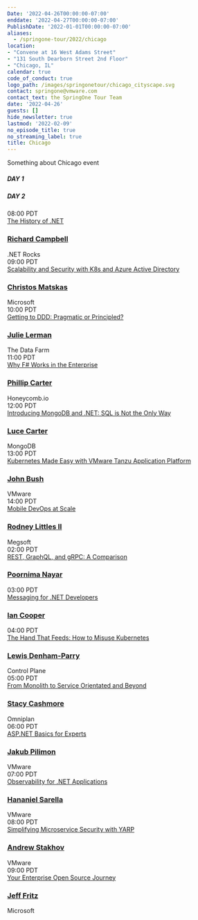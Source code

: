 ```yaml
---
Date: '2022-04-26T00:00:00-07:00'
enddate: '2022-04-27T00:00:00-07:00'
PublishDate: '2022-01-01T00:00:00-07:00'
aliases:
  - /springone-tour/2022/chicago
location:
- "Convene at 16 West Adams Street"
- "131 South Dearborn Street 2nd Floor"
- "Chicago, IL"
calendar: true
code_of_conduct: true
logo_path: /images/springonetour/chicago_cityscape.svg
contact: springone@vmware.com
contact_text: the SpringOne Tour Team
date: '2022-04-26'
guests: []
hide_newsletter: true
lastmod: '2022-02-09'
no_episode_title: true
no_streaming_label: true
title: Chicago
---
```


Something about Chicago event

<div class="day-toggle row"><h5 id="day-1" class="p-4 d-inline-block mb-0 day active">DAY 1</h5><h5 id="day-2" class="p-4 d-inline-block mb-0 day">DAY 2</h5></div>

<div id="day-1-agenda" class="agenda p-lg-5 p-3"><div class="row py-3 border-bottom flex-nowrap"><div class="time col-2 pl-0 h4"><script>convertTime("3/30/2022 15:00 UTC")</script>08:00 PDT</div><div class="talk-title col-5 h4"><a class="lightbox" href="#history">The History of .NET</a></div><div class="col-sm-1 col-0 px-0 px-0"></div><div class="name col-4"><h3 class="h4 py-0"><a href="/developer/team/richard-campbell/">Richard Campbell</a></h3><span class="company d-block fs-90 opacity-4">.NET Rocks</span></div></div><div id="history" class="p-md-5 p-3" style="display:none;width:600px;max-width:100%"><div class="h3 text-white">The History of .NET</div><p>.NET continues to evolve—but how did it get here? Join Richard Campbell on a tour of the history of .NET, Visual Studio, and the related tools that have been helping developers produce millions of applications. So many forces shape how development tools are created, and Richard ties together the story of the hardware, software, market, and political forces that have brought .NET to be an open source, cross-platform development platform. The winding path of .NET has been influenced by many things along the way, and the future looks bright!</p></div><div class="row py-3 border-bottom flex-nowrap"><div class="time col-2 pl-0 h4"><script>convertTime("3/30/2022 16:00 UTC")</script>09:00 PDT</div><div class="talk-title col-5 h4"><a class="lightbox" href="#scalability-and-security" name="&amp;lpos=apps_scodevmw : 77" onclick="s_objectID='apps_scodevmw : Scalability and Security with K8s and Azure Active Directory : 77'">Scalability and Security with K8s and Azure Active Directory</a></div><div class="col-sm-1 col-0 px-0"></div><div class="name col-4"><h3 class="h4 py-0"><a href="/developer/team/christos-matskas/">Christos Matskas</a></h3><span class="company d-block fs-90 opacity-4">Microsoft</span></div></div><div id="scalability-and-security" class="p-md-5 p-3" style="display:none;width:600px;max-width:100%"><div class="h3 text-white">Scalability and Security with K8s and Azure Active Directory</div><p>With more solutions moving to K8s, we need to provide robust ways to secure access to applications and services. In this session, we'll take a look at the latest features in Azure AD to allow K8s clusters to securely access cloud resources from anywhere, eliminating the need for secrets and keys. Join Christos to learn how to take your K8s clusters to the next level.</p></div><div class="row py-3 border-bottom flex-nowrap"><div class="time col-2 pl-0 h4"><script>convertTime("3/30/2022 17:00 UTC")</script>10:00 PDT</div><div class="talk-title col-5 h4"><a class="lightbox" href="#ddd">Getting to DDD: Pragmatic or Principled?</a></div><div class="col-sm-1 col-0 px-0"></div><div class="name col-4"><h3 class="h4 py-0"><a href="/developer/team/julie-lerman/">Julie Lerman</a></h3><span class="company d-block fs-90 opacity-4">The Data Farm</span></div></div><div id="ddd" class="p-md-5 p-3" style="display:none;width:600px;max-width:100%"><div class="h3 text-white">Getting to DDD: Pragmatic or Principled?</div><p>Domain-driven design (DDD) is a vast topic. There are so many wonderful concepts, philosophies, patterns, practices, and techniques to learn and benefit from. Some of the best minds in the industry have been tuning these practices for years to ensure developers are able to implement proven, successful approaches to software design. Domain modeling in particular is very specific with guidance on designing and coordinating the dance between the myriad moving parts in our system. Yet learning the principles of DDD can be daunting for developers who are new to it. To encourage and enable more developers to get on the path of DDD, is it reasonable to allow a more pragmatic approach over a principled approach of adhering strictly to DDD guidelines? Should developers be encouraged to start with low-hanging fruit that they can quickly benefit from in their software projects while they continue to learn, to gain a deeper understanding of domain-driven design in order to evolve and adapt their practices as they move closer and closer to the beauty we all know that can be achieved with DDD?</p></div><div class="row py-3 border-bottom flex-nowrap"><div class="time col-2 pl-0 h4"><script>convertTime("3/30/2022 18:00 UTC")</script>11:00 PDT</div><div class="talk-title col-5 h4"><a class="lightbox" href="#f-sharp">Why F# Works in the Enterprise</a></div><div class="col-sm-1 col-0 px-0"></div><div class="name col-4"><h3 class="h4 py-0"><a href="/developer/team/phillip-carter/">Phillip Carter</a></h3><span class="company d-block fs-90 opacity-4">Honeycomb.io</span></div></div><div id="f-sharp" class="p-md-5 p-3" style="display:none;width:600px;max-width:100%"><div class="h3 text-white">Why F# Works in the Enterprise</div><p>F# is a modern .NET language, built by Microsoft and a strong open source community. Although it carries a certain "coolness" factor that's not typically found in enterprise programming, F# has a storied history at Microsoft and other enterprises worldwide. In this talk, Phillip will cover some of that history and then dive into several reasons why F# is a great choice for your next project in an enterprise system. Phillip will cover aspects of the language, tooling, and ecosystem, and finish off with some suggestions for how to easily and safely incorporate F# into your codebase.</p></div><div class="row py-3 border-bottom flex-nowrap"><div class="time col-2 pl-0 h4"><script>convertTime("3/30/2022 19:00 UTC")</script>12:00 PDT</div><div class="talk-title col-5 h4"><a class="lightbox" href="#mongodb">Introducing MongoDB and .NET: SQL is Not the Only Way</a></div><div class="col-sm-1 col-0 px-0"></div><div class="name col-4"><h3 class="h4 py-0"><a href="/developer/team/luce-carter/">Luce Carter</a></h3><span class="company d-block fs-90 opacity-4">MongoDB</span></div></div><div id="mongodb" class="p-md-5 p-3" style="display:none;width:600px;max-width:100%"><div class="h3 text-white">Introducing MongoDB and .NET: SQL is Not the Only Way</div><p>Once upon a time, relational databases—or RDMS (think SQL)—were the only data store in town. But now there’s a competitor, Document Databases, aka NoSQL. In this talk, you'll learn about the basic differences between them, what MongoDB is, why document databases are so powerful, how MongoDB can be used with .NET, and some really cool use cases that show databases can be cool.</p></div><div class="row py-3 border-bottom flex-nowrap"><div class="time col-2 pl-0 h4"><script>convertTime("3/30/2022 20:00 UTC")</script>13:00 PDT</div><div class="talk-title col-5 h4"><a class="lightbox" href="#tap">Kubernetes Made Easy with VMware Tanzu Application Platform</a></div><div class="col-sm-1 col-0 px-0"></div><div class="name col-4"><h3 class="h4 py-0"><a href="/developer/team/john-bush/">John Bush</a></h3><span class="company d-block fs-90 opacity-4">VMware</span></div></div><div id="tap" class="p-md-5 p-3" style="display:none;width:600px;max-width:100%"><div class="h3 text-white">Kubernetes Made Easy with VMware Tanzu Application Platform</div><p>Kubernetes may be a powerful platform for running your containerized applications, but that power comes with a steep learning curve. Developers are often required to wrestle with Dockerfiles and walls of YAML to get their application properly deployed. This session will introduce you to VMware Tanzu Application Platform and show how it allows developers to stay focused on the application code and not have to worry about the complexities of containers and Kubernetes.</p></div><div class="row py-3 flex-nowrap"><div class="time col-2 pl-0 h4"><script>convertTime("3/30/2022 21:00 UTC")</script>14:00 PDT</div><div class="talk-title col-5 h4"><a class="lightbox" href="#mobile">Mobile DevOps at Scale</a></div><div class="col-sm-1 col-0 px-0"></div><div class="name col-4"><h3 class="h4 py-0"><a href="/developer/team/rodney-littles-ii/">Rodney Littles II</a></h3><span class="company d-block fs-90 opacity-4">Megsoft</span></div></div><div id="mobile" class="p-md-5 p-3" style="display:none;width:600px;max-width:100%"><div class="h3 text-white">Mobile DevOps at Scale</div><p>DevOps is a practice that many organizations are using to increase their ability to reliably release software. In the world of mobile applications, we need to ensure that a binary is shipped and that it's in line with server side changes. In this world of binaries and distributed back end systems, how do we handle development operations at scale? Continuous integration, releases, mobile binaries, signing, and testing all matter to an enterprise deploying mobile applications. We'll look at some good practices around how to version, build, test, sign, and release your mobile applications across an enterprise.</p></div></div>

<div id="day-2-agenda" class="agenda p-lg-5 p-3"><div class="row py-3 border-bottom flex-nowrap"><div class="time col-2 pl-0 h4"><script>convertTime("3/31/2022 09:00 UTC")</script>02:00 PDT</div><div class="talk-title col-5 h4"><a class="lightbox" href="#rest">REST, GraphQL, and gRPC: A Comparison</a></div><div class="col-sm-1 col-0 px-0"></div><div class="name col-4"><h3 class="h4 py-0"><a href="/developer/team/poornima-nayar/">Poornima Nayar</a></h3><span class="company d-block fs-90 opacity-4"></span></div></div><div id="rest" class="p-md-5 p-3" style="display:none;width:600px;max-width:100%"><div class="h3 text-white">REST, GraphQL, and gRPC: A Comparison</div><p>No matter the industry, applications need to talk to each other. So, developers often build bridges—Application Programming Interfaces (API)—to allow one system to communicate to another.</p><p>Over time, different API architectural styles have been released. Each of them has its own characteristics, patterns of data exchange, pros and cons. REST, GraphQL, and gRPC are three main options when it comes to API development and implementation. In this session, Poornima will cover what REST, GraphQL, and gRPC are from a .NET perspective and give you a comprehensive comparison between them.</p></div><div class="row py-3 border-bottom flex-nowrap"><div class="time col-2 pl-0 h4"><script>convertTime("3/31/2022 10:00 UTC")</script>03:00 PDT</div><div class="talk-title col-5 h4"><a class="lightbox" href="#messaging">Messaging for .NET Developers</a></div><div class="col-sm-1 col-0 px-0"></div><div class="name col-4"><h3 class="h4 py-0"><a href="/developer/team/ian-cooper/">Ian Cooper</a></h3><span class="company d-block fs-90 opacity-4"></span></div></div><div id="messaging" class="p-md-5 p-3" style="display:none;width:600px;max-width:100%"><div class="h3 text-white">Messaging for .NET Developers</div><p>In this talk we will look at why we might use messaging, and how we use messaging in a .NET app.</p><p>We'll start by exploring distribution and why we can think about conversations between processes being synchronous or asynchronous, and exposing functionality or exchanging data. Then we will talk about where messaging fits, and the contexts in which we might prefer it. Along the way we should get a better understanding of messaging compared to alternatives like sharing a database or HTTTP/GRPC.</p><p>Then we will show an example of using messaging in a .NET app.</p><p>Finally, we will give pointers to resources for those who wish to explore this topic in greater detail, now that they have mastered the basics.</p></div><div class="row py-3 border-bottom flex-nowrap"><div class="time col-2 pl-0 h4"><script>convertTime("3/31/2022 11:00 UTC")</script>04:00 PDT</div><div class="talk-title col-5 h4"><a class="lightbox" href="#misuse">The Hand That Feeds: How to Misuse Kubernetes</a></div><div class="col-sm-1 col-0 px-0"></div><div class="name col-4"><h3 class="h4 py-0"><a href="/developer/team/lewis-denham-parry/">Lewis Denham-Parry</a></h3><span class="company d-block fs-90 opacity-4">Control Plane</span></div></div><div id="misuse" class="p-md-5 p-3" style="display:none;width:600px;max-width:100%"><div class="h3 text-white">The Hand That Feeds: How to Misuse Kubernetes</div><p>We usually trust the hand that feeds, but what happens when we can't trust the hand that feeds us? How do we run applications when there is little to no trust?</p><p>In this session, we're going to start by taking a look at attack paths in and around Kubernetes, acting as a Red Team. We'll take advantage of an OWASP vulnerability within a supply chain attack giving us an entry point. From there, together we'll explore how an attacker can take further control of the cluster via lateral and vertical movements.</p><p>Once we have your attention from seeing how this could be someone's worst day, we'll look at how we can patch this up as a Blue Team. We’ll see what we have available from Kubernetes that can mitigate some of this disaster, and what practices we should put in place to further strengthen and defend our compute.</p><p>From attending this session, you'll leave with a Purple Team understanding of core concepts within Kubernetes, that defence is strengthened with depth, and how we can defend from Script Kiddies to Nation States.</p></div><div class="row py-3 border-bottom flex-nowrap"><div class="time col-2 pl-0 h4"><script>convertTime("3/31/2022 12:00 UTC")</script>05:00 PDT</div><div class="talk-title col-5 h4"><a class="lightbox" href="#monolith">From Monolith to Service Orientated and Beyond</a></div><div class="col-sm-1 col-0 px-0"></div><div class="name col-4"><h3 class="h4 py-0"><a href="/developer/team/stacy-cashmore/">Stacy Cashmore</a></h3><span class="company d-block fs-90 opacity-4">Omniplan</span></div></div><div id="monolith" class="p-md-5 p-3" style="display:none;width:600px;max-width:100%"><div class="h3 text-white">From Monolith to Service Orientated and Beyond</div><p>In the autumn of 2018, we were faced with an application that wasn't performing and was very hard to change. Deployment was hit and miss almost every time.</p><p>We did the thing that you're warned against (for good reason!) and started from scratch.</p><p>This is our journey on taking that application from technical concept to production: how we included the experience of our team in our initial decisions, the things we learnt as the code was evolving, and during performance testing. And what our plans are for the future to make it even better—and raise our team at the same time!</p></div><div class="row py-3 border-bottom flex-nowrap"><div class="time col-2 pl-0 h4"><script>convertTime("3/31/2022 13:00 UTC")</script>06:00 PDT</div><div class="talk-title col-5 h4"><a class="lightbox" href="#asp">ASP.NET Basics for Experts</a></div><div class="col-sm-1 col-0 px-0"></div><div class="name col-4"><h3 class="h4 py-0"><a href="/developer/team/jakub-pilimon/">Jakub Pilimon</a></h3><span class="company d-block fs-90 opacity-4">VMware</span></div></div><div id="asp" class="p-md-5 p-3" style="display:none;width:600px;max-width:100%"><div class="h3 text-white">ASP.NET Basics for Experts</div><p>People love to stay in their comfort zone; but what if you have to step outside of it and embrace a new programming language, one that happens to be ASP.NET?</p><p></p><p>Jakub is a Java/Spring developer and architect. He’s never used ASP.NET before and he has questions. Lots of questions.</p><p>Layla, a .NET developer, intends to answer Jakub’s questions and more in this demo-rich session.</p><p>But don’t worry, there will also be something for existing ASP.NET developers as we delve into the ways an ASP.NET application is configured to support services:</p><ul><li>Dependency injection and inversion of control</li><li>HTTP clients and policies</li><li>Resiliency and circuit breakers</li><li>Databases connections</li><li>Discovery clients</li><li>And more!</li></ul><p></p></div><div class="row py-3 border-bottom flex-nowrap"><div class="time col-2 pl-0 h4"><script>convertTime("3/31/2022 14:00 UTC")</script>07:00 PDT</div><div class="talk-title col-5 h4"><a class="lightbox" href="#observability">Observability for .NET Applications</a></div><div class="col-sm-1 col-0 px-0"></div><div class="name col-4"><h3 class="h4 py-0"><a href="/developer/team/hananiel-sarella/">Hananiel Sarella</a></h3><span class="company d-block fs-90 opacity-4">VMware</span></div></div><div id="observability" class="p-md-5 p-3" style="display:none;width:600px;max-width:100%"><div class="h3 text-white">Observability for .NET Applications</div><p>Distributed application architectures enable enterprises to easily scale their applications to meet increasing growth and demand. At the same time, the very technology choices that make it easy to build at scale also make it more challenging to maintain at scale. The maintainability of a system is directly dependent on the ability to infer its internal states from available data.</p><p>This session will focus on using the fully OSS project OpenTelemetry to add observability to modern cloud native .NET applications and getting the insight and data needed to maintain enterprise applications. We'll see how the three pillars of observability (traces, metrics, and logs) together provide the solid foundation needed to make production your favorite place on the internet!</p></div><div class="row py-3 border-bottom flex-nowrap"><div class="time col-2 pl-0 h4"><script>convertTime("3/31/2022 15:00 UTC")</script>08:00 PDT</div><div class="talk-title col-5 h4"><a class="lightbox" href="#yarp">Simplifying Microservice Security with YARP</a></div><div class="col-sm-1 col-0 px-0"></div><div class="name col-4"><h3 class="h4 py-0"><a href="/developer/team/andrew-stakhov/">Andrew Stakhov</a></h3><span class="company d-block fs-90 opacity-4">VMware</span></div></div><div id="yarp" class="p-md-5 p-3" style="display:none;width:600px;max-width:100%"><div class="h3 text-white">Simplifying Microservice Security with YARP</div><p>With constantly emerging attack vectors, evolving security standards, inherent complexity in implementation libraries, and lack of general security expertise, it's no wonder teams are scratching their heads when trying to secure their microservices. With API gateways becoming a common pattern to consolidate API surface, there's a golden opportunity to offload some of the security complexity into a centralized place. This session will look at how Microsoft's new .NET library called Yet Another Reverse Proxy (YARP) can be used to secure applications in a variety of scenarios.</p><p>Attendees will learn how to use YARP to create a uniform API surface for their apps, apply different security strategies, integrate with Federated Identity providers with OpenID Connect, and bridge line-of-business application security requirements with those of the greater organization.</p></div><div class="row py-3 flex-nowrap"><div class="time col-2 pl-0 h4"><script>convertTime("3/31/2022 16:00 UTC")</script>09:00 PDT</div><div class="talk-title col-5 h4"><a class="lightbox" href="#enterprise">Your Enterprise Open Source Journey</a></div><div class="col-sm-1 col-0 px-0"></div><div class="name col-4"><h3 class="h4 py-0"><a href="/developer/team/jeff-fritz/">Jeff Fritz</a></h3><span class="company d-block fs-90 opacity-4">Microsoft</span></div></div><div id="enterprise" class="p-md-5 p-3" style="display:none;width:600px;max-width:100%"><div class="h3 text-white">Your Enterprise Open Source Journey</div><p>Open source software has been in the tech news a lot over the past 12 months. Sometimes it's been for good reasons, and sometimes for bad. No matter how you approach it, your enterprise is now part of the open source community. How do you accept new software, plan for upgrades, and contribute to those projects? In this talk, Jeff Fritz will pilot you through onboarding, maintenance strategies, and inventory management for working with open source software.</p></div></div>
